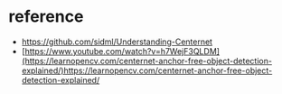 # reference 

- https://github.com/sidml/Understanding-Centernet
- [https://www.youtube.com/watch?v=h7WejF3QLDM](https://learnopencv.com/centernet-anchor-free-object-detection-explained/)https://learnopencv.com/centernet-anchor-free-object-detection-explained/
